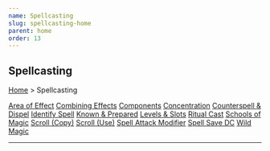 ```yaml
---
name: Spellcasting
slug: spellcasting-home
parent: home
order: 13
---
```

## Spellcasting
[Home](dm-operations-center) > Spellcasting

<div class="menu-container">
    <a href="area-of-effect">Area of Effect</a>
    <a href="combining-effects">Combining Effects</a>
    <a href="components">Components</a>
    <a href="concentration">Concentration</a>
    <a href="counterspell-and-dispel">Counterspell & Dispel</a>
    <a href="identify-spell">Identify Spell</a>
    <a href="known-and-prepared-spells">Known & Prepared</a>
    <a href="levels-and-slots">Levels & Slots</a>
    <a href="ritual-cast">Ritual Cast</a>
    <a href="schools-of-magic">Schools of Magic</a>
    <a href="copy-scroll">Scroll (Copy)</a>
    <a href="use-scroll">Scroll (Use)</a>
    <a href="spell-attack-modifier">Spell Attack Modifier</a>
    <a href="spell-save-dc">Spell Save DC</a>
    <a href="wild-magic">Wild Magic</a>
</div>
<hr/>